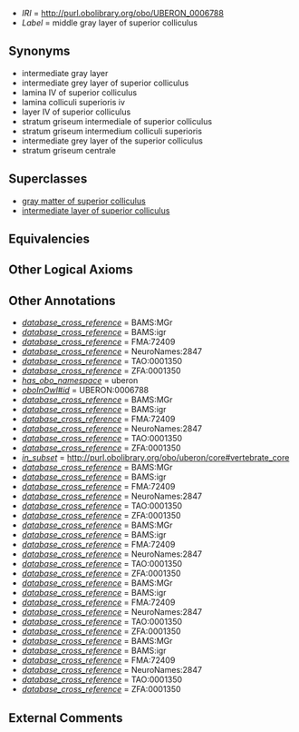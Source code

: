 * *IRI* = http://purl.obolibrary.org/obo/UBERON_0006788
 * *Label* = middle gray layer of superior colliculus

## Synonyms

 * intermediate gray layer
 * intermediate grey layer of superior colliculus
 * lamina IV of superior colliculus
 * lamina colliculi superioris iv
 * layer IV of superior colliculus
 * stratum griseum intermediale of superior colliculus
 * stratum griseum intermedium colliculi superioris
 * intermediate grey layer of the superior colliculus
 * stratum griseum centrale

## Superclasses

 * [gray matter of superior colliculus](../../UBERON/85/UBERON_0006785.md)
 * [intermediate layer of superior colliculus](../../UBERON/92/UBERON_0006792.md)

## Equivalencies


## Other Logical Axioms


## Other Annotations

 * *[database_cross_reference](../../ef/oboInOwl#hasDbXref.md)* = BAMS:MGr
 * *[database_cross_reference](../../ef/oboInOwl#hasDbXref.md)* = BAMS:igr
 * *[database_cross_reference](../../ef/oboInOwl#hasDbXref.md)* = FMA:72409
 * *[database_cross_reference](../../ef/oboInOwl#hasDbXref.md)* = NeuroNames:2847
 * *[database_cross_reference](../../ef/oboInOwl#hasDbXref.md)* = TAO:0001350
 * *[database_cross_reference](../../ef/oboInOwl#hasDbXref.md)* = ZFA:0001350
 * *[has_obo_namespace](../../ce/oboInOwl#hasOBONamespace.md)* = uberon
 * *[oboInOwl#id](../../id/oboInOwl#id.md)* = UBERON:0006788
 * *[database_cross_reference](../../ef/oboInOwl#hasDbXref.md)* = BAMS:MGr
 * *[database_cross_reference](../../ef/oboInOwl#hasDbXref.md)* = BAMS:igr
 * *[database_cross_reference](../../ef/oboInOwl#hasDbXref.md)* = FMA:72409
 * *[database_cross_reference](../../ef/oboInOwl#hasDbXref.md)* = NeuroNames:2847
 * *[database_cross_reference](../../ef/oboInOwl#hasDbXref.md)* = TAO:0001350
 * *[database_cross_reference](../../ef/oboInOwl#hasDbXref.md)* = ZFA:0001350
 * *[in_subset](../../et/oboInOwl#inSubset.md)* = http://purl.obolibrary.org/obo/uberon/core#vertebrate_core
 * *[database_cross_reference](../../ef/oboInOwl#hasDbXref.md)* = BAMS:MGr
 * *[database_cross_reference](../../ef/oboInOwl#hasDbXref.md)* = BAMS:igr
 * *[database_cross_reference](../../ef/oboInOwl#hasDbXref.md)* = FMA:72409
 * *[database_cross_reference](../../ef/oboInOwl#hasDbXref.md)* = NeuroNames:2847
 * *[database_cross_reference](../../ef/oboInOwl#hasDbXref.md)* = TAO:0001350
 * *[database_cross_reference](../../ef/oboInOwl#hasDbXref.md)* = ZFA:0001350
 * *[database_cross_reference](../../ef/oboInOwl#hasDbXref.md)* = BAMS:MGr
 * *[database_cross_reference](../../ef/oboInOwl#hasDbXref.md)* = BAMS:igr
 * *[database_cross_reference](../../ef/oboInOwl#hasDbXref.md)* = FMA:72409
 * *[database_cross_reference](../../ef/oboInOwl#hasDbXref.md)* = NeuroNames:2847
 * *[database_cross_reference](../../ef/oboInOwl#hasDbXref.md)* = TAO:0001350
 * *[database_cross_reference](../../ef/oboInOwl#hasDbXref.md)* = ZFA:0001350
 * *[database_cross_reference](../../ef/oboInOwl#hasDbXref.md)* = BAMS:MGr
 * *[database_cross_reference](../../ef/oboInOwl#hasDbXref.md)* = BAMS:igr
 * *[database_cross_reference](../../ef/oboInOwl#hasDbXref.md)* = FMA:72409
 * *[database_cross_reference](../../ef/oboInOwl#hasDbXref.md)* = NeuroNames:2847
 * *[database_cross_reference](../../ef/oboInOwl#hasDbXref.md)* = TAO:0001350
 * *[database_cross_reference](../../ef/oboInOwl#hasDbXref.md)* = ZFA:0001350
 * *[database_cross_reference](../../ef/oboInOwl#hasDbXref.md)* = BAMS:MGr
 * *[database_cross_reference](../../ef/oboInOwl#hasDbXref.md)* = BAMS:igr
 * *[database_cross_reference](../../ef/oboInOwl#hasDbXref.md)* = FMA:72409
 * *[database_cross_reference](../../ef/oboInOwl#hasDbXref.md)* = NeuroNames:2847
 * *[database_cross_reference](../../ef/oboInOwl#hasDbXref.md)* = TAO:0001350
 * *[database_cross_reference](../../ef/oboInOwl#hasDbXref.md)* = ZFA:0001350

## External Comments

